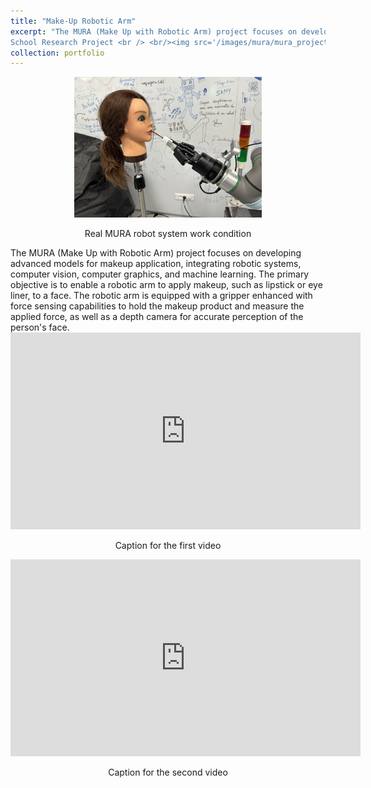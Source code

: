 ```yaml
---
title: "Make-Up Robotic Arm"
excerpt: "The MURA (Make Up with Robotic Arm) project focuses on developing advanced models for makeup application, integrating robotic systems, computer vision, computer graphics, and machine learning. The primary objective is to enable a robotic arm to apply makeup, such as lipstick or eye liner, to a face. The robotic arm is equipped with a gripper enhanced with force sensing capabilities to hold the makeup product and measure the applied force, as well as a depth camera for accurate perception of the person's face. 
School Research Project <br /> <br/><img src='/images/mura/mura_project_1.png'/>"
collection: portfolio
---
```

<div align="center">
  <img src="/images/mura/ur5_robot.jpg" width="300">
  <br>
  <p>Real MURA robot system work condition</p>
</div>
The MURA (Make Up with Robotic Arm) project focuses on developing advanced models for makeup application, integrating robotic systems, computer vision, computer graphics, and machine learning. The primary objective is to enable a robotic arm to apply makeup, such as lipstick or eye liner, to a face. The robotic arm is equipped with a gripper enhanced with force sensing capabilities to hold the makeup product and measure the applied force, as well as a depth camera for accurate perception of the person's face. 

<div align="center">
  <iframe width="560" height="315" src="https://drive.google.com/file/d/1Pj3Jq-9fJCHsB-VlBw_cPJaKj1OCRem1/view?usp=sharing" frameborder="0" allow="accelerometer; autoplay; clipboard-write; encrypted-media; gyroscope; picture-in-picture" allowfullscreen></iframe>
  <p>Caption for the first video</p>
</div>

<div align="center">
  <iframe width="560" height="315" src="https://drive.google.com/file/d/1Pj3Jq-9fJCHsB-VlBw_cPJaKj1OCRem1/view?usp=sharing" frameborder="0" allow="accelerometer; autoplay; clipboard-write; encrypted-media; gyroscope; picture-in-picture" allowfullscreen></iframe>
  <p>Caption for the second video</p>
</div>
